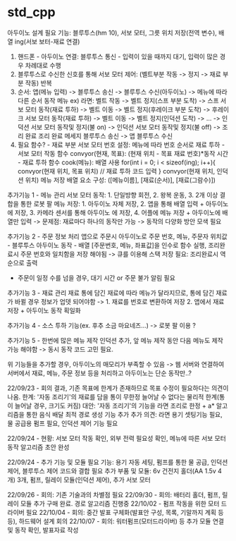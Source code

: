 # std_cpp
아두이노 설계
필요 기능: 블루투스(hm 10), 서보 모터, 그릇 위치 저장(전역 변수), 배열 ing(서보 보터-재료 연결)

1. 핸드폰 - 아두이노 연결: 블루투스 통신 - 입력이 있을 때까지 대기, 입력이 많은 경우 차례대로 수행
2. 블루투스로 수신한 신호를 통해 서보 모터 제어: (벨트부분 작동 -> 정지 -> 재료 부분 작동) 반복
3. 순서: 앱(메뉴 입력) -> 블루투스 송신 -> 블루투스 수신(아두이노) -> 메뉴에 따라 다른 순서 동작
    메뉴 ex) 라면: 벨트 작동 -> 벨트 정지(스프 부분 도착) -> 스프 서보 모터 동작(재료 투하) -> 벨트 이동 -> 벨트 정지(후레이크 부분 도착) -> 후레이크 서보 모터 동작(재료 투하) -> 벨트 이동 -> 벨트 정지(인덕션 도착) -> ... -> 인덕션 서보 모터 동작및 정지(불 on) -> 인덕션 서보 모터 동작및 정지(불 off) -> 조리 완료 
    조리 완료 메세지 블루투스 송신 -> 앱 블루투스 수신
4. 필요 함수? - 재료 부분 서보 모터 번호 설정: 메뉴에 따라 번호 순서로 재료 투하
            - 서보 모터 작동 함수 convyor(현재, 목표): (현재 위치 - 목표 재료 번호)*동작 시간
            - 재료 투하 함수 cook(메뉴): 배열 사용 
                for(int i = 0; i < sizeof(ing); i++){
                convyor(현재 위치, 목표 위치)
                // 재료 투하 코드 입력
                }
                convyor(현재 위치, 인덕션 위치)
메뉴 저장 배열 요소 구성: ([메뉴이름], [재료(순서)], [재료(그람수)])

추가기능 1 - 메뉴 관리
서보 모터 동작: 1. 단일방향 회전, 2. 왕복 운동, 3. 2개 이상 결합을 통한 로봇 팔
메뉴 저장: 1. 아두이노 자체 저장, 2. 앱을 통해 배열 입력 + 아두이노에 저장, 3. 카메라 센서를 통해 아두이노 에 저장, 4. 어플에 메뉴 저장 + 아두이노에 배열만 입력
-> 문제점: 재료마다 하나의 동작만 가능 -> 동작의 다양화 방안 모색 필요

추가기능 2 - 주문 정보 처리
앱으로 주문시 아두이노로 주문 번호, 메뉴, 주문자 위치값 - 블루투스
아두이노 동작 - 배열 [주문번호, 메뉴, 좌표값]을 인수로 함수 실행, 조리완료시 주문 번호와 일치함을 저장 해야됨
-> 큐를 이용해 스택 저장 필요: 조리완료시 역순으로 출력
+ 주문이 일정 수를 넘을 경우, 대기 시간 or 주문 불가 알림 필요

추가기능 3 - 재료 관리
재료 통에 담긴 재료에 따라 메뉴가 달라지므로, 통에 담긴 재료가 바뀔 경우 정보가 업뎃 되어야함
-> 1. 재료를 번호로 변환하여 저장 2. 앱에서 재료저장 + 아두이노 동작 획일화 

추가기능 4 - 소스 투하 기능(ex. 후추 소금 마요네즈...)
-> 로봇 팔 이용 ?

추가기능 5 - 한번에 많은 메뉴 제작
인덕션 추가, 앞 메뉴 제작 동안 다음 메뉴도 제작 가능 해야함
-> 동시 동작 코드 고민 필요.

위 기능들을 추가할 경우, 아두이노의 매모리가 부족할 수 있음
-> 웹 서버와 연결하여 서버에서 재료, 메뉴, 주문 정보 등을 처리하고 아두이노는 단순 동작만..?


22/09/23 - 회의 결과, 기존 목표에 한계가 존재하므로 목표 수정이 필요하다는 의견이 나옴.
    한계: '자동 조리기'의 재료를 담을 통이 무한정 늘어날 수 없다는 물리적 한계(통이 늘어날 경우, 크기도 커짐)
    대안: '자동 조리기'의 기능을 라면 조리로 한정 + a* 알고리즘을 통한 음식 배달 최적 경로 생성 기능 추가
    추가 의견: 라면 용기 셋팅기능 필요, 물 공급용 펌프 필요, 인덕션 제어 기능 필요

22/09/24 - 현황: 서보 모터 작동 확인, 외부 전력 필요성 확인, 메뉴에 따른 서보 모터 동작 알고리즘 초안 완성

22/09/24 - 추가 기능 및 모듈
    필요 기능: 용기 자동 세팅, 펌프를 통한 물 공급, 인덕션 제어, 블루투스 제어 코드와 결합 필요
    추가 부품 및 모듈: 6v 건전지 홀더(AA 1.5v 4개) 3개, 펌프, 릴레이 모듈(인덕션 제어), 추가 서보 모터 

22/09/26 - 회의: 기존 기술과의 차별점 필요
22/09/30 - 회의: 배터리 홀더, 펌프, 릴레이 모듈 추가 구매 완료. 경로 알고리즘 진행중
22/10/02 - 펌프 작동을 위한 모터 드라이버 필요
22/10/04 - 회의: 중간 발표 구체화(발표안 구성, 목록, 기말까지 계획 등등), 하드웨어 설계 회의
22/10/07 - 회의: 워터펌프(모터드라이버) 등 추가 모듈 연결 및 동작 확인, 발표자료 작성 
